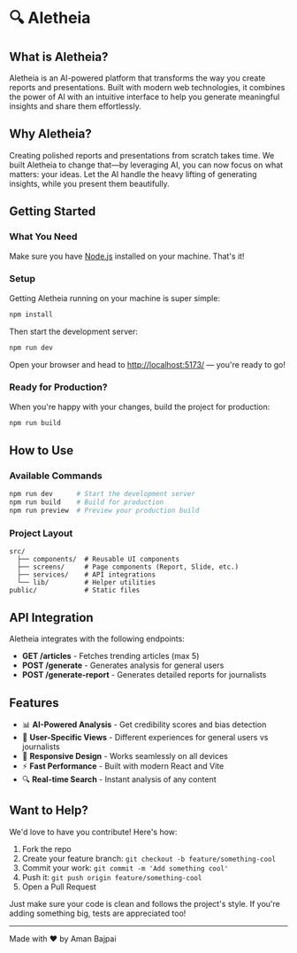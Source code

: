 # 🔍 Aletheia

## What is Aletheia?

Aletheia is an AI-powered platform that transforms the way you create reports and presentations. Built with modern web technologies, it combines the power of AI with an intuitive interface to help you generate meaningful insights and share them effortlessly.

## Why Aletheia?

Creating polished reports and presentations from scratch takes time. We built Aletheia to change that—by leveraging AI, you can now focus on what matters: your ideas. Let the AI handle the heavy lifting of generating insights, while you present them beautifully.

## Getting Started

### What You Need

Make sure you have [Node.js](https://nodejs.org/en/) installed on your machine. That's it!

### Setup

Getting Aletheia running on your machine is super simple:

```bash
npm install
```

Then start the development server:

```bash
npm run dev
```

Open your browser and head to [http://localhost:5173/](http://localhost:5173/) — you're ready to go!

### Ready for Production?

When you're happy with your changes, build the project for production:

```bash
npm run build
```

## How to Use

### Available Commands

```bash
npm run dev      # Start the development server
npm run build    # Build for production
npm run preview  # Preview your production build
```

### Project Layout

```
src/
  ├── components/  # Reusable UI components
  ├── screens/     # Page components (Report, Slide, etc.)
  ├── services/    # API integrations
  └── lib/         # Helper utilities
public/            # Static files
```

## API Integration

Aletheia integrates with the following endpoints:

- **GET /articles** - Fetches trending articles (max 5)
- **POST /generate** - Generates analysis for general users
- **POST /generate-report** - Generates detailed reports for journalists

## Features

- 📊 **AI-Powered Analysis** - Get credibility scores and bias detection
- 🎯 **User-Specific Views** - Different experiences for general users vs journalists
- 📱 **Responsive Design** - Works seamlessly on all devices
- ⚡ **Fast Performance** - Built with modern React and Vite
- 🔍 **Real-time Search** - Instant analysis of any content

## Want to Help?

We'd love to have you contribute! Here's how:

1. Fork the repo
2. Create your feature branch: `git checkout -b feature/something-cool`
3. Commit your work: `git commit -m 'Add something cool'`
4. Push it: `git push origin feature/something-cool`
5. Open a Pull Request

Just make sure your code is clean and follows the project's style. If you're adding something big, tests are appreciated too!

---

Made with ❤️ by Aman Bajpai